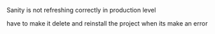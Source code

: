 Sanity is not refreshing correctly in production level

have to make it delete and reinstall the project when its make an error
